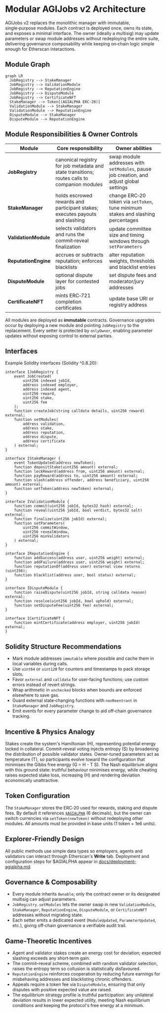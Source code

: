 # Modular AGIJobs v2 Architecture

AGIJobs v2 replaces the monolithic manager with immutable, single‑purpose modules.  Each contract is deployed once, owns its
state, and exposes a minimal interface.  The owner (ideally a multisig) may update parameters or swap module addresses without
redeploying the entire suite, delivering governance composability while keeping on‑chain logic simple enough for Etherscan
interactions.

## Module Graph
```mermaid
graph LR
  JobRegistry --> StakeManager
  JobRegistry --> ValidationModule
  JobRegistry --> ReputationEngine
  JobRegistry --> DisputeModule
  JobRegistry --> CertificateNFT
  StakeManager --> Token[(AGIALPHA ERC‑20)]
  ValidationModule --> StakeManager
  ValidationModule --> ReputationEngine
  DisputeModule --> StakeManager
  DisputeModule --> ReputationEngine
```

## Module Responsibilities & Owner Controls

| Module | Core responsibility | Owner abilities |
| --- | --- | --- |
| **JobRegistry** | canonical registry for job metadata and state transitions; routes calls to companion modules | swap module addresses with `setModules`, pause job creation, and adjust global settings |
| **StakeManager** | holds escrowed rewards and participant stakes; executes payouts and slashing | change ERC‑20 token via `setToken`, tune minimum stakes and slashing percentages |
| **ValidationModule** | selects validators and runs the commit‑reveal finalization | update committee size and timing windows through `setParameters` |
| **ReputationEngine** | accrues or subtracts reputation; enforces blacklists | alter reputation weights, thresholds and blacklist entries |
| **DisputeModule** | optional dispute layer for contested jobs | set dispute fees and moderator/jury addresses |
| **CertificateNFT** | mints ERC‑721 completion certificates | update base URI or registry address |

All modules are deployed as **immutable** contracts. Governance upgrades occur by deploying a new module and pointing `JobRegistry` to the replacement. Every setter is protected by `onlyOwner`, enabling parameter updates without exposing control to external parties.

## Interfaces
Example Solidity interfaces (Solidity ^0.8.20):
```solidity
interface IJobRegistry {
    event JobCreated(
        uint256 indexed jobId,
        address indexed employer,
        address indexed agent,
        uint256 reward,
        uint256 stake,
        uint256 fee
    );
    function createJob(string calldata details, uint256 reward) external;
    function setModules(
        address validation,
        address stake,
        address reputation,
        address dispute,
        address certificate
    ) external;
}

interface IStakeManager {
    event TokenUpdated(address newToken);
    function depositStake(uint256 amount) external;
    function lockReward(address from, uint256 amount) external;
    function payReward(address to, uint256 amount) external;
    function slash(address offender, address beneficiary, uint256 amount) external;
    function setToken(address newToken) external;
}

interface IValidationModule {
    function commit(uint256 jobId, bytes32 hash) external;
    function reveal(uint256 jobId, bool verdict, bytes32 salt) external;
    function finalize(uint256 jobId) external;
    function setParameters(
        uint256 commitWindow,
        uint256 revealWindow,
        uint256 minValidators
    ) external;
}

interface IReputationEngine {
    function addSuccess(address user, uint256 weight) external;
    function addFailure(address user, uint256 weight) external;
    function reputationOf(address user) external view returns (uint256);
    function blacklist(address user, bool status) external;
}

interface IDisputeModule {
    function raiseDispute(uint256 jobId, string calldata reason) external;
    function resolve(uint256 jobId, bool uphold) external;
    function setDisputeFee(uint256 fee) external;
}

interface ICertificateNFT {
    function mintCertificate(address employer, uint256 jobId) external;
}
```

## Solidity Structure Recommendations
- Mark module addresses `immutable` where possible and cache them in local variables during calls.
- Use `uint64` or `uint128` for counters and timestamps to pack storage slots.
- Favor `external` and `calldata` for user‑facing functions; use custom errors instead of revert strings.
- Wrap arithmetic in `unchecked` blocks when bounds are enforced elsewhere to save gas.
- Guard external state‑changing functions with `nonReentrant` in `StakeManager` and `JobRegistry`.
- Emit events for every parameter change to aid off‑chain governance tracking.

## Incentive & Physics Analogy
Stakes create the system's Hamiltonian \(H\), representing potential energy locked in collateral. Commit‑reveal voting injects
entropy \(S\) by broadening the distribution of possible validator states. Owner‑tuned parameters act as temperature \(T\), so
participants evolve toward the configuration that minimises the Gibbs free energy \(G = H - T S\). The Nash equilibrium aligns
with this ground state: truthful behaviour minimises energy, while cheating raises expected stake loss, increasing \(H\) and
rendering deviation economically unattractive.

## Token Configuration
The `StakeManager` stores the ERC‑20 used for rewards, staking and dispute fees.  By default it references
[`$AGIALPHA`](https://etherscan.io/address/0x2e8fb54c3ec41f55f06c1f082c081a609eaa4ebe) (6 decimals), but the owner can switch
currencies via `setToken(newToken)` without redeploying other modules.  All amounts must be provided in base units (1 token =
1e6 units).

## Explorer‑Friendly Design
All public methods use simple data types so employers, agents and validators can interact through Etherscan's **Write** tab.
Deployment and configuration steps for $AGIALPHA appear in [docs/deployment-agialpha.md](deployment-agialpha.md).

## Governance & Composability
- Every module inherits `Ownable`; only the contract owner or its designated multisig can adjust parameters.
- `JobRegistry.setModules` lets the owner swap in new `ValidationModule`, `StakeManager`, `ReputationEngine`, `DisputeModule`,
  or `CertificateNFT` addresses without migrating state.
- Each setter emits a dedicated event (`ModuleUpdated`, `ParameterUpdated`, etc.), giving off‑chain governance a verifiable
  audit trail.

## Game‑Theoretic Incentives
- Agent and validator stakes create an energy cost for deviation; expected slashing exceeds any short‑term gain.
- The commit–reveal scheme, combined with random validator selection, raises the entropy term so collusion is statistically
  disfavoured.
- `ReputationEngine` reinforces cooperation by reducing future earnings for misbehaving addresses and blacklisting chronic
  offenders.
- Appeals require a token fee via `DisputeModule`, ensuring that only disputes with positive expected value are raised.
- The equilibrium strategy profile is truthful participation: any unilateral deviation results in lower expected utility, meeting
  Nash equilibrium conditions and keeping the protocol's free energy at a minimum.

